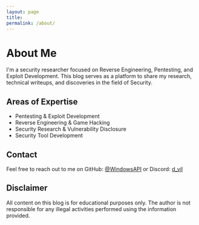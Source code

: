 ```yaml
---
layout: page
title: 
permalink: /about/
---
```


# About Me

I'm a security researcher focused on Reverse Engineering, Pentesting, and Exploit Development. This blog serves as a platform to share my research, technical writeups, and discoveries in the field of Security.

## Areas of Expertise

- Pentesting & Exploit Development
- Reverse Engineering & Game Hacking
- Security Research & Vulnerability Disclosure
- Security Tool Development

## Contact

Feel free to reach out to me on GitHub: [@WindowsAPI](https://github.com/WindowsAPI) or Discord: [d_vil](@d_vil)

## Disclaimer

All content on this blog is for educational purposes only. The author is not responsible for any illegal activities performed using the information provided.
